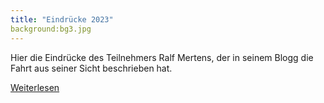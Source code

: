 ```yaml
---
title: "Eindrücke 2023"
background:bg3.jpg
---
```


Hier die Eindrücke des Teilnehmers Ralf Mertens, der in seinem Blogg die Fahrt aus seiner Sicht beschrieben hat. 
                     
<a href="https://kajakralf.blogspot.com/2023/07/3-int-weserfahrt-von-den-bergen-bis-ans.html" class="btn btn-outline-inverse btn-sm">Weiterlesen</a>


